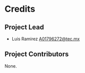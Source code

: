 Credits
=======

Project Lead
----------------

* Luis Ramirez <A01796272@tec.mx>

Project Contributors
------------

None.
